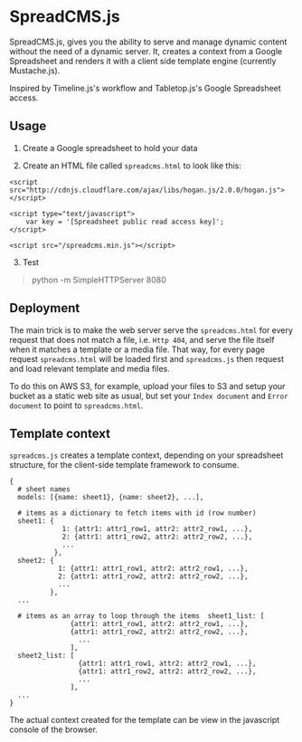 SpreadCMS.js
============

SpreadCMS.js, gives you the ability to serve and manage dynamic content without the need of a dynamic server. It, creates a context from a Google Spreadsheet and renders it with a client side template engine (currently Mustache.js). 

Inspired by Timeline.js's workflow and Tabletop.js's Google Spreadsheet access.


Usage
-----

1. Create a Google spreadsheet to hold your data


2. Create an HTML file called `spreadcms.html` to look like this:

```
<script src="http://cdnjs.cloudflare.com/ajax/libs/hogan.js/2.0.0/hogan.js"></script>

<script type="text/javascript">
	var key = '[Spreadsheet public read access key]';
</script>

<script src="/spreadcms.min.js"></script>
```

3. Test

> python -m SimpleHTTPServer 8080


Deployment
----------

The main trick is to make the web server serve the `spreadcms.html` for every request that does not match a file, i.e. `Http 404`, and serve the file itself when it matches a template or a media file. That way, for every page request `spreadcms.html` will be loaded first and `spreadcms.js` then request and load relevant template and media files. 

To do this on AWS S3, for example, upload your files to S3 and setup your bucket as a static web site as usual, but set your `Index document` and `Error document` to point to `spreadcms.html`.


Template context
----------------

`spreadcms.js` creates a template context, depending on your spreadsheet structure, for the client-side template framework to consume.

```
{
  # sheet names
  models: [{name: sheet1}, {name: sheet2}, ...],
  
  # items as a dictionary to fetch items with id (row number)
  sheet1: {
             1: {attr1: attr1_row1, attr2: attr2_row1, ...},
             2: {attr1: attr1_row2, attr2: attr2_row2, ...},
             ...
           },
  sheet2: {
            1: {attr1: attr1_row1, attr2: attr2_row1, ...},
            2: {attr1: attr1_row2, attr2: attr2_row2, ...},
            ...
          },
  ...
   
  # items as an array to loop through the items  sheet1_list: [
               {attr1: attr1_row1, attr2: attr2_row1, ...}, 
               {attr1: attr1_row2, attr2: attr2_row2, ...}, 
                 ...
               ],
  sheet2_list: [
                 {attr1: attr1_row1, attr2: attr2_row1, ...}, 
                 {attr1: attr1_row2, attr2: attr2_row2, ...}, 
                 ...
               ],
  ...
}
```

The actual context created for the template can be view in the javascript console of the browser. 
